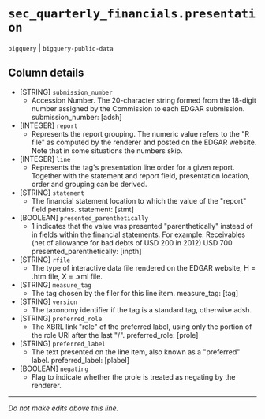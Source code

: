 # `sec_quarterly_financials.presentation`
`bigquery` | `bigquery-public-data`

## Column details
* [STRING]    `submission_number`
  - Accession Number. The 20-character string formed from the 18-digit number assigned by the Commission to each EDGAR submission. submission_number: [adsh]
* [INTEGER]   `report`
  - Represents the report grouping. The numeric value refers to the \"R file\" as computed by the renderer and posted on the EDGAR website. Note that in some situations the numbers skip.
* [INTEGER]   `line`
  - Represents the tag's presentation line order for a given report. Together with the statement and report field, presentation location, order and grouping can be derived.
* [STRING]    `statement`
  - The financial statement location to which the value of the \"report\" field pertains. statement: [stmt]
* [BOOLEAN]   `presented_parenthetically`
  - 1 indicates that the value was presented \"parenthetically\" instead of in fields within the financial statements. For example: Receivables (net of allowance for bad debts of USD 200 in 2012) USD 700 presented_parenthetically: [inpth]
* [STRING]    `rfile`
  - The type of interactive data file rendered on the EDGAR website, H = .htm file, X = .xml file.
* [STRING]    `measure_tag`
  - The tag chosen by the filer for this line item. measure_tag: [tag]
* [STRING]    `version`
  - The taxonomy identifier if the tag is a standard tag, otherwise adsh.
* [STRING]    `preferred_role`
  - The XBRL link \"role\" of the preferred label, using only the portion of the role URI after the last \"/\". preferred_role: [prole]
* [STRING]    `preferred_label`
  - The text presented on the line item, also known as a \"preferred\" label. preferred_label: [plabel]
* [BOOLEAN]   `negating`
  - Flag to indicate whether the prole is treated as negating by the renderer.

-------------------------------------------------------------------------------
*Do not make edits above this line.*
